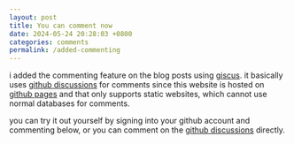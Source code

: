 ```yaml
---
layout: post
title: You can comment now
date: 2024-05-24 20:28:03 +0800
categories: comments
permalink: /added-commenting
---
```


i added the commenting feature on the blog posts using [giscus][giscus]. it basically uses [github discussions][discussions-docs] for comments since this website is hosted on [github pages][pages-docs] and that only supports static websites, which cannot use normal databases for comments.

you can try it out yourself by signing into your github account and commenting below, or you can comment on the [github discussions][discussions] directly.

[giscus]: https://giscus.app
[discussions]: https://github.com/de-soot/de-soot.github.io/discussions
[discussions-docs]: https://docs.github.com/en/discussions
[pages-docs]: https://docs.github.com/en/pages

<script src="https://giscus.app/client.js"
        data-repo="de-soot/de-soot.github.io"
        data-repo-id="R_kgDOK6_5tA"
        data-category="Announcements"
        data-category-id="DIC_kwDOK6_5tM4CflCT"
        data-mapping="title"
        data-strict="1"
        data-reactions-enabled="1"
        data-emit-metadata="0"
        data-input-position="top"
        data-theme="preferred_color_scheme"
        data-lang="en"
        data-loading="lazy"
        crossorigin="anonymous"
        async>
</script>
